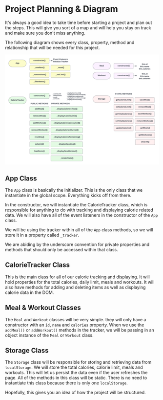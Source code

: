 # Project Planning & Diagram

It's always a good idea to take time before starting a project and plan out the steps. This will give you sort of a map and will help you stay on track and make sure you don't miss anything.

The following diagram shows every class, property, method and relationship that will be needed for this project.

<img src="images/project-diagram.png" width="700">

## App Class

The `App` class is basically the initializer. This is the only class that we instantiate in the global scope. Everything kicks off from there.

In the constructor, we will instantiate the CalorieTracker class, which is responsible for anything to do with tracking and displaying calorie related data. We will also have all of the event listeners in the constructor of the `App` class.

We will be using the tracker within all of the `App` class methods, so we will store it in a property called `_tracker`.

We are abiding by the underscore convention for private properties and methods that should only be accessed within that class.

## CalorieTracker Class

This is the main class for all of our calorie tracking and displaying. It will hold properties for the total calories, daily limit, meals and workouts. It will also have methods for adding and deleting items as well as displaying calorie data in the DOM.

## Meal & Workout Classes

The `Meal` and `Workout` classes will be very simple. they will only have a constructor with an `id`, `name` and `calories` property. When we use the `addMeal()` or `addWorkout()` methods in the tracker, we will be passing in an object instance of the `Meal` or `Workout` class.

## Storage Class

The `Storage` class will be responsible for storing and retrieving data from `localStorage`. We will store the total calories, calorie limit, meals and workouts. This will let us persist the data even if the user refreshes the page. All of the methods in this class will be static. There is no need to instantiate this class because there is only one `localStorage`.

Hopefully, this gives you an idea of how the project will be structured.
